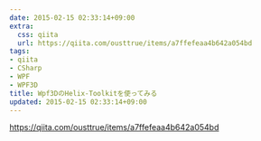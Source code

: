 ```yaml
---
date: 2015-02-15 02:33:14+09:00
extra:
  css: qiita
  url: https://qiita.com/ousttrue/items/a7ffefeaa4b642a054bd
tags:
- qiita
- CSharp
- WPF
- WPF3D
title: Wpf3DのHelix-Toolkitを使ってみる
updated: 2015-02-15 02:33:14+09:00
---
```


<https://qiita.com/ousttrue/items/a7ffefeaa4b642a054bd>
